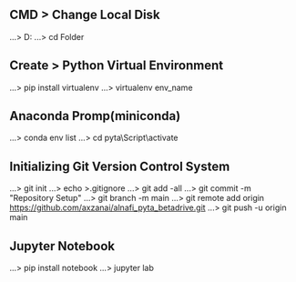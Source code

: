 ## CMD > Change Local Disk 
...> D:
...> cd Folder

## Create > Python Virtual Environment
...> pip install virtualenv
...> virtualenv env_name

## Anaconda Promp(miniconda)
...> conda env list
...> cd pyta\Script\activate<!-- Environment Activated -->

## Initializing Git Version Control System
...> git init
...> echo >.gitignore <!-- Creation of Gitignore File -->
...> git add -all
...> git commit -m "Repository Setup"
...> git branch -m main
...> git remote add origin https://github.com/axzanai/alnafi_pyta_betadrive.git
...> git push -u origin main

## Jupyter Notebook
...> pip install notebook
...> jupyter lab <!-- Open Jupyter Lab in the Browser -->

